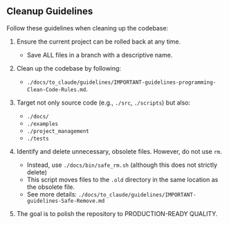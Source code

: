 <!-- ---
!-- Timestamp: 2025-05-20 16:56:38
!-- Author: ywatanabe
!-- File: /home/ywatanabe/.claude/to_claude/guidelines/IMPORTANT-guidelines-programming-Cleanup-Rules.md
!-- --- -->

## Cleanup Guidelines
Follow these guidelines when cleaning up the codebase:

1. Ensure the current project can be rolled back at any time.
   - Save ALL files in a branch with a descriptive name.

2. Clean up the codebase by following:
   - `./docs/to_claude/guidelines/IMPORTANT-guidelines-programming-Clean-Code-Rules.md`.

3. Target not only source code (e.g., `./src`, `./scripts`) but also:
   - `./docs/`
   - `./examples`
   - `./project_management`
   - `./tests`

4. Identify and delete unnecessary, obsolete files. However, do not use `rm`.
   - Instead, use `./docs/bin/safe_rm.sh` (although this does not strictly delete)
   - This script moves files to the `.old` directory in the same location as the obsolete file.
   - See more details: `./docs/to_claude/guidelines/IMPORTANT-guidelines-Safe-Remove.md`

5. The goal is to polish the repository to PRODUCTION-READY QUALITY.

<!-- EOF -->